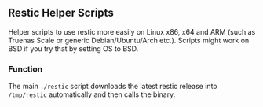 ## Restic Helper Scripts
Helper scripts to use restic more easily on Linux x86, x64 and ARM (such as Truenas Scale or generic Debian/Ubuntu/Arch etc.).
Scripts might work on BSD if you try that by setting OS to BSD.

### Function
The main `./restic` script downloads the latest restic release into `/tmp/restic` automatically and then calls the binary.
